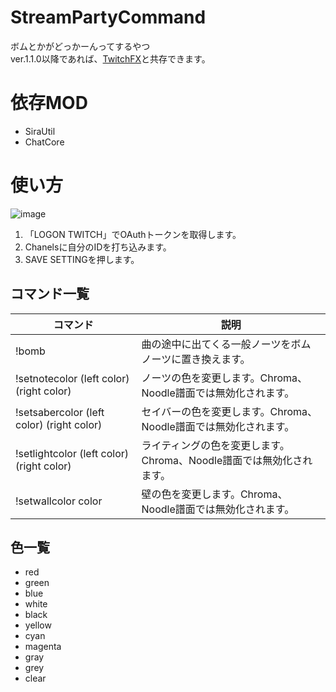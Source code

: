 # StreamPartyCommand
ボムとかがどっかーんってするやつ  
ver.1.1.0以降であれば、[TwitchFX](https://github.com/rakso20000/TwitchFX)と共存できます。

# 依存MOD  
- SiraUtil
- ChatCore
# 使い方  
![image](https://user-images.githubusercontent.com/55026301/138883861-c55a309a-d4e2-48f2-a1f8-4042d2e28444.png)

1. 「LOGON TWITCH」でOAuthトークンを取得します。
2. Chanelsに自分のIDを打ち込みます。
3. SAVE SETTINGを押します。

## コマンド一覧  
|コマンド|説明|
|---|---|
|!bomb|曲の途中に出てくる一般ノーツをボムノーツに置き換えます。|
|!setnotecolor (left color) (right color)|ノーツの色を変更します。Chroma、Noodle譜面では無効化されます。|
|!setsabercolor (left color) (right color)|セイバーの色を変更します。Chroma、Noodle譜面では無効化されます。|
|!setlightcolor (left color) (right color)|ライティングの色を変更します。Chroma、Noodle譜面では無効化されます。|
|!setwallcolor color|壁の色を変更します。Chroma、Noodle譜面では無効化されます。|

## 色一覧
- red
- green
- blue
- white
- black
- yellow
- cyan
- magenta
- gray
- grey
- clear
